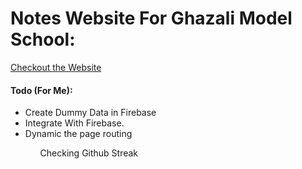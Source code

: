 # Notes Website For Ghazali Model School:

<a href="https://notes-website-gms.vercel.app/"> Checkout the Website </a>

#### Todo (For Me):
<ul>
    <li>Create Dummy Data in Firebase</li>
    <li>Integrate With Firebase.</li>
    <li>Dynamic the page routing</li>
<ul>

Checking Github Streak